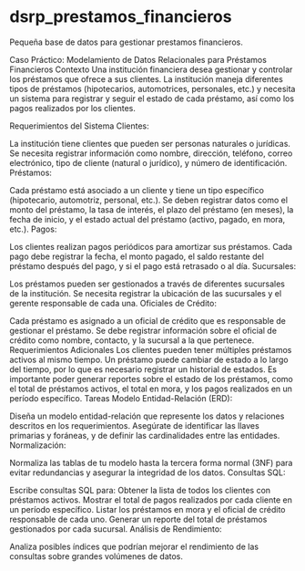 # dsrp_prestamos_financieros
Pequeña base de datos para gestionar prestamos financieros.

Caso Práctico: Modelamiento de Datos Relacionales para Préstamos Financieros
Contexto
Una institución financiera desea gestionar y controlar los préstamos que ofrece a sus clientes. La institución maneja diferentes tipos de préstamos (hipotecarios, automotrices, personales, etc.) y necesita un sistema para registrar y seguir el estado de cada préstamo, así como los pagos realizados por los clientes.

Requerimientos del Sistema
Clientes:

La institución tiene clientes que pueden ser personas naturales o jurídicas.
Se necesita registrar información como nombre, dirección, teléfono, correo electrónico, tipo de cliente (natural o jurídico), y número de identificación.
Préstamos:

Cada préstamo está asociado a un cliente y tiene un tipo específico (hipotecario, automotriz, personal, etc.).
Se deben registrar datos como el monto del préstamo, la tasa de interés, el plazo del préstamo (en meses), la fecha de inicio, y el estado actual del préstamo (activo, pagado, en mora, etc.).
Pagos:

Los clientes realizan pagos periódicos para amortizar sus préstamos.
Cada pago debe registrar la fecha, el monto pagado, el saldo restante del préstamo después del pago, y si el pago está retrasado o al día.
Sucursales:

Los préstamos pueden ser gestionados a través de diferentes sucursales de la institución.
Se necesita registrar la ubicación de las sucursales y el gerente responsable de cada una.
Oficiales de Crédito:

Cada préstamo es asignado a un oficial de crédito que es responsable de gestionar el préstamo.
Se debe registrar información sobre el oficial de crédito como nombre, contacto, y la sucursal a la que pertenece.
Requerimientos Adicionales
Los clientes pueden tener múltiples préstamos activos al mismo tiempo.
Un préstamo puede cambiar de estado a lo largo del tiempo, por lo que es necesario registrar un historial de estados.
Es importante poder generar reportes sobre el estado de los préstamos, como el total de préstamos activos, el total en mora, y los pagos realizados en un período específico.
Tareas
Modelo Entidad-Relación (ERD):

Diseña un modelo entidad-relación que represente los datos y relaciones descritos en los requerimientos.
Asegúrate de identificar las llaves primarias y foráneas, y de definir las cardinalidades entre las entidades.
Normalización:

Normaliza las tablas de tu modelo hasta la tercera forma normal (3NF) para evitar redundancias y asegurar la integridad de los datos.
Consultas SQL:

Escribe consultas SQL para:
Obtener la lista de todos los clientes con préstamos activos.
Mostrar el total de pagos realizados por cada cliente en un período específico.
Listar los préstamos en mora y el oficial de crédito responsable de cada uno.
Generar un reporte del total de préstamos gestionados por cada sucursal.
Análisis de Rendimiento:

Analiza posibles índices que podrían mejorar el rendimiento de las consultas sobre grandes volúmenes de datos.

